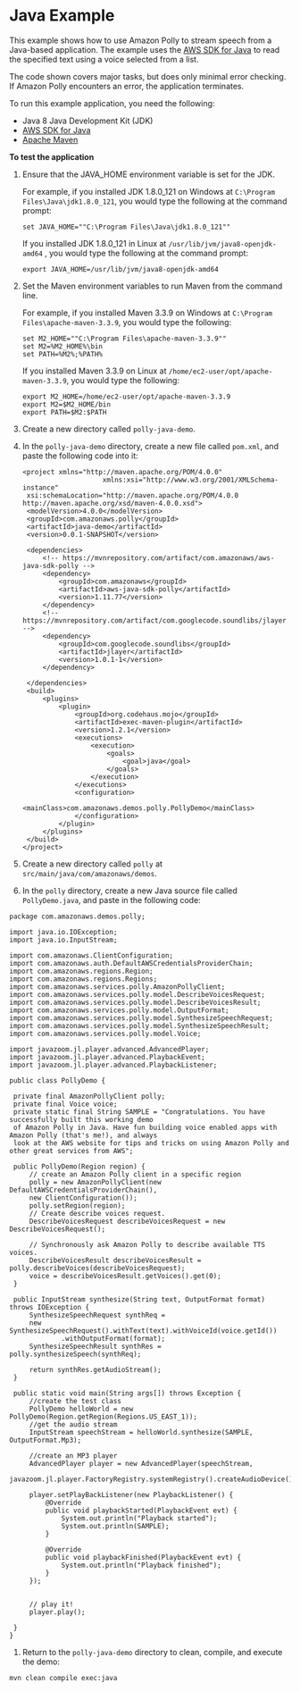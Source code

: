 # Java Example<a name="examples-java"></a>

This example shows how to use Amazon Polly to stream speech from a Java\-based application\. The example uses the [AWS SDK for Java](https://aws.amazon.com/documentation/sdk-for-java/) to read the specified text using a voice selected from a list\.

The code shown covers major tasks, but does only minimal error checking\. If Amazon Polly encounters an error, the application terminates\. 

To run this example application, you need the following:
+  Java 8 Java Development Kit \(JDK\) 
+  [AWS SDK for Java ](https://aws.amazon.com/documentation/sdk-for-java/) 
+  [Apache Maven](http://maven.apache.org/) 

**To test the application**

1. Ensure that the JAVA\_HOME environment variable is set for the JDK\.

   For example, if you installed JDK 1\.8\.0\_121 on Windows at `C:\Program Files\Java\jdk1.8.0_121`, you would type the following at the command prompt:

   ```
   set JAVA_HOME=""C:\Program Files\Java\jdk1.8.0_121""
   ```

   If you installed JDK 1\.8\.0\_121 in Linux at `/usr/lib/jvm/java8-openjdk-amd64` , you would type the following at the command prompt: 

   ```
   export JAVA_HOME=/usr/lib/jvm/java8-openjdk-amd64
   ```

1. Set the Maven environment variables to run Maven from the command line\. 

   For example, if you installed Maven 3\.3\.9 on Windows at `C:\Program Files\apache-maven-3.3.9`, you would type the following:

   ```
   set M2_HOME=""C:\Program Files\apache-maven-3.3.9""
   set M2=%M2_HOME%\bin
   set PATH=%M2%;%PATH%
   ```

   If you installed Maven 3\.3\.9 on Linux at `/home/ec2-user/opt/apache-maven-3.3.9`, you would type the following:

   ```
   export M2_HOME=/home/ec2-user/opt/apache-maven-3.3.9
   export M2=$M2_HOME/bin
   export PATH=$M2:$PATH
   ```

1. Create a new directory called `polly-java-demo`\. 

1. In the `polly-java-demo` directory, create a new file called `pom.xml`, and paste the following code into it: 

   ```
   <project xmlns="http://maven.apache.org/POM/4.0.0" 
                       xmlns:xsi="http://www.w3.org/2001/XMLSchema-instance"
   	xsi:schemaLocation="http://maven.apache.org/POM/4.0.0 http://maven.apache.org/xsd/maven-4.0.0.xsd">
   	<modelVersion>4.0.0</modelVersion>
   	<groupId>com.amazonaws.polly</groupId>
   	<artifactId>java-demo</artifactId>
   	<version>0.0.1-SNAPSHOT</version>
   
   	<dependencies>
   		<!-- https://mvnrepository.com/artifact/com.amazonaws/aws-java-sdk-polly -->
   		<dependency>
   			<groupId>com.amazonaws</groupId>
   			<artifactId>aws-java-sdk-polly</artifactId>
   			<version>1.11.77</version>
   		</dependency>
   		<!-- https://mvnrepository.com/artifact/com.googlecode.soundlibs/jlayer -->
   		<dependency>
   			<groupId>com.googlecode.soundlibs</groupId>
   			<artifactId>jlayer</artifactId>
   			<version>1.0.1-1</version>
   		</dependency>
   
   	</dependencies>
   	<build>
   		<plugins>
   			<plugin>
   				<groupId>org.codehaus.mojo</groupId>
   				<artifactId>exec-maven-plugin</artifactId>
   				<version>1.2.1</version>
   				<executions>
   					<execution>
   						<goals>
   							<goal>java</goal>
   						</goals>
   					</execution>
   				</executions>
   				<configuration>
   					<mainClass>com.amazonaws.demos.polly.PollyDemo</mainClass>
   				</configuration>
   			</plugin>
   		</plugins>
   	</build>
   </project>
   ```

1.  Create a new directory called `polly` at `src/main/java/com/amazonaws/demos`\. 

1.  In the `polly` directory, create a new Java source file called `PollyDemo.java`, and paste in the following code: 

   ```
   package com.amazonaws.demos.polly;
   
   import java.io.IOException;
   import java.io.InputStream;
   
   import com.amazonaws.ClientConfiguration;
   import com.amazonaws.auth.DefaultAWSCredentialsProviderChain;
   import com.amazonaws.regions.Region;
   import com.amazonaws.regions.Regions;
   import com.amazonaws.services.polly.AmazonPollyClient;
   import com.amazonaws.services.polly.model.DescribeVoicesRequest;
   import com.amazonaws.services.polly.model.DescribeVoicesResult;
   import com.amazonaws.services.polly.model.OutputFormat;
   import com.amazonaws.services.polly.model.SynthesizeSpeechRequest;
   import com.amazonaws.services.polly.model.SynthesizeSpeechResult;
   import com.amazonaws.services.polly.model.Voice;
   
   import javazoom.jl.player.advanced.AdvancedPlayer;
   import javazoom.jl.player.advanced.PlaybackEvent;
   import javazoom.jl.player.advanced.PlaybackListener;
   
   public class PollyDemo {
   
   	private final AmazonPollyClient polly;
   	private final Voice voice;
   	private static final String SAMPLE = "Congratulations. You have successfully built this working demo 
   	of Amazon Polly in Java. Have fun building voice enabled apps with Amazon Polly (that's me!), and always 
   	look at the AWS website for tips and tricks on using Amazon Polly and other great services from AWS";
   
   	public PollyDemo(Region region) {
   		// create an Amazon Polly client in a specific region
   		polly = new AmazonPollyClient(new DefaultAWSCredentialsProviderChain(), 
   		new ClientConfiguration());
   		polly.setRegion(region);
   		// Create describe voices request.
   		DescribeVoicesRequest describeVoicesRequest = new DescribeVoicesRequest();
   
   		// Synchronously ask Amazon Polly to describe available TTS voices.
   		DescribeVoicesResult describeVoicesResult = polly.describeVoices(describeVoicesRequest);
   		voice = describeVoicesResult.getVoices().get(0);
   	}
   
   	public InputStream synthesize(String text, OutputFormat format) throws IOException {
   		SynthesizeSpeechRequest synthReq = 
   		new SynthesizeSpeechRequest().withText(text).withVoiceId(voice.getId())
   				.withOutputFormat(format);
   		SynthesizeSpeechResult synthRes = polly.synthesizeSpeech(synthReq);
   
   		return synthRes.getAudioStream();
   	}
   
   	public static void main(String args[]) throws Exception {
   		//create the test class
   		PollyDemo helloWorld = new PollyDemo(Region.getRegion(Regions.US_EAST_1));
   		//get the audio stream
   		InputStream speechStream = helloWorld.synthesize(SAMPLE, OutputFormat.Mp3);
   
   		//create an MP3 player
   		AdvancedPlayer player = new AdvancedPlayer(speechStream,
   				javazoom.jl.player.FactoryRegistry.systemRegistry().createAudioDevice());
   
   		player.setPlayBackListener(new PlaybackListener() {
   			@Override
   			public void playbackStarted(PlaybackEvent evt) {
   				System.out.println("Playback started");
   				System.out.println(SAMPLE);
   			}
   			
   			@Override
   			public void playbackFinished(PlaybackEvent evt) {
   				System.out.println("Playback finished");
   			}
   		});
   		
   		
   		// play it!
   		player.play();
   		
   	}
   }
   ```

1.  Return to the `polly-java-demo` directory to clean, compile, and execute the demo: 

   ```
   mvn clean compile exec:java
   ```